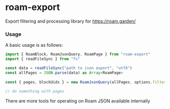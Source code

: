 # roam-export

Export filtering and processing library for https://roam.garden/

### Usage

A basic usage is as follows:

```typescript
import { RoamBlock, RoamJsonQuery, RoamPage } from "roam-export"
import { readFileSync } from "fs"

const data = readFileSync("path to json export", "utf8")
const allPages = JSON.parse(data) as Array<RoamPage>
  
const { pages, blockUids } = new RoamJsonQuery(allPages, options.filter).getPagesToRender()
  
// do something with pages
```

There are more tools for operating on Roam JSON available internally
